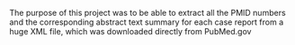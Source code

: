 The purpose of this project was to be able to extract all the PMID numbers and the corresponding abstract text summary for each case report from a huge XML file, which was downloaded directly from PubMed.gov 
